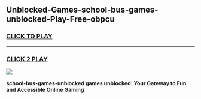 
## Unblocked-Games-school-bus-games-unblocked-Play-Free-obpcu
<h3>
<a href="https://premium76.site?title=school-bus-games-unblocked&ref=09A">CLICK TO PLAY</a></h3>
<hr>

<h3>
<a href="https://premium76.site?title=school-bus-games-unblocked&ref=09A">CLICK 2 PLAY</a>
  
</h3>

<a href="https://premium76.site?title=school-bus-games-unblocked&ref=09A"><img src="https://clearcache.store/games.png"></a>


**school-bus-games-unblocked games unblocked: Your Gateway to Fun and Accessible Online Gaming**

